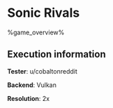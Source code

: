 # Sonic Rivals 

%game_overview%

## Execution information

**Tester**: u/cobaltonreddit

**Backend**: Vulkan

**Resolution**: 2x